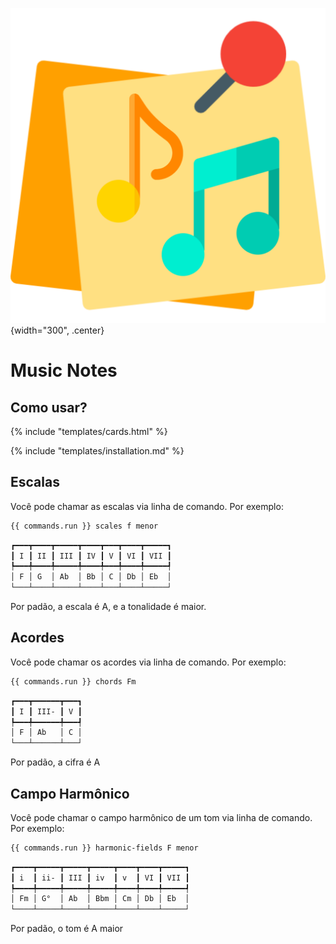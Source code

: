 ![logo_projeto](assets/logo.png){width="300", .center}
# Music Notes


## Como usar?

{% include "templates/cards.html" %}

{% include "templates/installation.md" %}

## Escalas

Você pode chamar as escalas via linha de comando. Por exemplo:

```bash
{{ commands.run }} scales f menor
```

```bash
┏━━━┳━━━━┳━━━━━┳━━━━┳━━━┳━━━━┳━━━━━┓
┃ I ┃ II ┃ III ┃ IV ┃ V ┃ VI ┃ VII ┃
┡━━━╇━━━━╇━━━━━╇━━━━╇━━━╇━━━━╇━━━━━┩
│ F │ G  │ Ab  │ Bb │ C │ Db │ Eb  │
└───┴────┴─────┴────┴───┴────┴─────┘
```

Por padão, a escala é A, e a tonalidade é maior.

## Acordes

Você pode chamar os acordes via linha de comando. Por exemplo:

```bash
{{ commands.run }} chords Fm
```

```bash
┏━━━┳━━━━━━┳━━━┓
┃ I ┃ III- ┃ V ┃
┡━━━╇━━━━━━╇━━━┩
│ F │ Ab   │ C │
└───┴──────┴───┘
```

Por padão, a cifra é A


## Campo Harmônico

Você pode chamar o campo harmônico de um tom via linha de comando. Por exemplo:

```bash
{{ commands.run }} harmonic-fields F menor
```

```bash
┏━━━━┳━━━━━┳━━━━━┳━━━━━┳━━━━┳━━━━┳━━━━━┓
┃ i  ┃ ii- ┃ III ┃ iv  ┃ v  ┃ VI ┃ VII ┃
┡━━━━╇━━━━━╇━━━━━╇━━━━━╇━━━━╇━━━━╇━━━━━┩
│ Fm │ G°  │ Ab  │ Bbm │ Cm │ Db │ Eb  │
└────┴─────┴─────┴─────┴────┴────┴─────┘
```

Por padão, o tom é A maior
